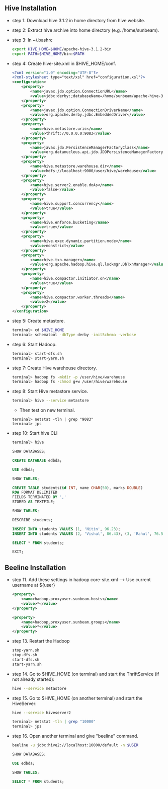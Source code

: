 ## Hive Installation
* step 1: Download hive 3.1.2 in home directory from hive website.
* step 2: Extract hive archive into home directory (e.g. /home/sunbeam).
* step 3: In ~/.bashrc
	```sh
	export HIVE_HOME=$HOME/apache-hive-3.1.2-bin
	export PATH=$HIVE_HOME/bin:$PATH
	```
* step 4: Create hive-site.xml in $HIVE_HOME/conf.

	```xml
	<?xml version="1.0" encoding="UTF-8"?>
	<?xml-stylesheet type="text/xsl" href="configuration.xsl"?>
	<configuration>
		<property>
			<name>javax.jdo.option.ConnectionURL</name>
			<value>jdbc:derby:;databaseName=/home/sunbeam/apache-hive-3.1.2-bin/metastore_db;create=true</value>
		</property>
		<property>
			<name>javax.jdo.option.ConnectionDriverName</name>
			<value>org.apache.derby.jdbc.EmbeddedDriver</value>
		</property>
		<property>
			<name>hive.metastore.uris</name>
			<value>thrift://0.0.0.0:9083</value>
		</property>
		<property>
			<name>javax.jdo.PersistenceManagerFactoryClass</name>
			<value>org.datanucleus.api.jdo.JDOPersistenceManagerFactory</value>
		</property>
		<property>
			<name>hive.metastore.warehouse.dir</name>
			<value>hdfs://localhost:9000/user/hive/warehouse</value>
		</property>
		<property>
			<name>hive.server2.enable.doAs</name>
			<value>false</value>
		</property>
		<property>
			<name>hive.support.concurrency</name>
			<value>true</value>
		</property>
		<property>
			<name>hive.enforce.bucketing</name>
			<value>true</value>
		</property>
		<property>
			<name>hive.exec.dynamic.partition.mode</name>
			<value>nonstrict</value>
		</property>
		<property>
			<name>hive.txn.manager</name>
			<value>org.apache.hadoop.hive.ql.lockmgr.DbTxnManager</value>
		</property>
		<property>
			<name>hive.compactor.initiator.on</name>
			<value>true</value>
		</property>
		<property>
			<name>hive.compactor.worker.threads</name>
			<value>2</value>
		</property>
	</configuration>
	```

* step 5: Create metastore.
	```sh
	terminal> cd $HIVE_HOME
	terminal> schematool -dbType derby -initSchema -verbose
	```

* step 6: Start Hadoop.
	```sh
	terminal> start-dfs.sh
	terminal> start-yarn.sh
	```
* step 7: Create Hive warehouse directory.
	```sh
	terminal> hadoop fs -mkdir -p /user/hive/warehouse
	terminal> hadoop fs -chmod g+w /user/hive/warehouse
	```
* step 8: Start Hive metastore service.
	```sh
	terminal> hive --service metastore
	```
	* Then test on new terminal.
	```
	terminal> netstat -tln | grep "9083"
	terminal> jps
	```
* step 10: Start hive CLI
	```sh
	terminal> hive
	```
	
	```SQL
	SHOW DATABASES;

	CREATE DATABASE edbda;

	USE edbda;
	
	SHOW TABLES;

	CREATE TABLE students(id INT, name CHAR(50), marks DOUBLE)
	ROW FORMAT DELIMITED
	FIELDS TERMINATED BY ','
	STORED AS TEXTFILE;

	SHOW TABLES;
	
	DESCRIBE students;

	INSERT INTO students VALUES (1, 'Nitin', 96.23);
	INSERT INTO students VALUES (2, 'Vishal', 86.43), (3, 'Rahul', 76.54), (4, 'Amit', 97.43);

	SELECT * FROM students;
	
	EXIT;
	```

## Beeline Installation
* step 11. Add these settings in hadoop core-site.xml --> Use current username at ${user}

	```xml
	<property>
		<name>hadoop.proxyuser.sunbeam.hosts</name> 
		<value>*</value> 
	</property> 

	<property>
		<name>hadoop.proxyuser.sunbeam.groups</name>
		<value>*</value>
	</property>
	```

* step 13. Restart the Hadoop

	```sh
	stop-yarn.sh
	stop-dfs.sh
	start-dfs.sh
	start-yarn.sh
	```

* step 14. Go to $HIVE_HOME (on terminal) and start the ThriftService (if not already started):

	```sh
	hive --service metastore
	```
	
* step 15. Go to $HIVE_HOME (on another terminal) and start the HiveServer:

	```sh
	hive --service hiveserver2
	```

	```sh
	terminal> netstat -tln | grep "10000"
	terminal> jps
	```

* step 16. Open another terminal and give "beeline" command.

	```sh
	beeline -u jdbc:hive2://localhost:10000/default -n $USER
	```

	```SQL
	SHOW DATABASES;

	USE edbda;

	SHOW TABLES;

	SELECT * FROM students;
	```


